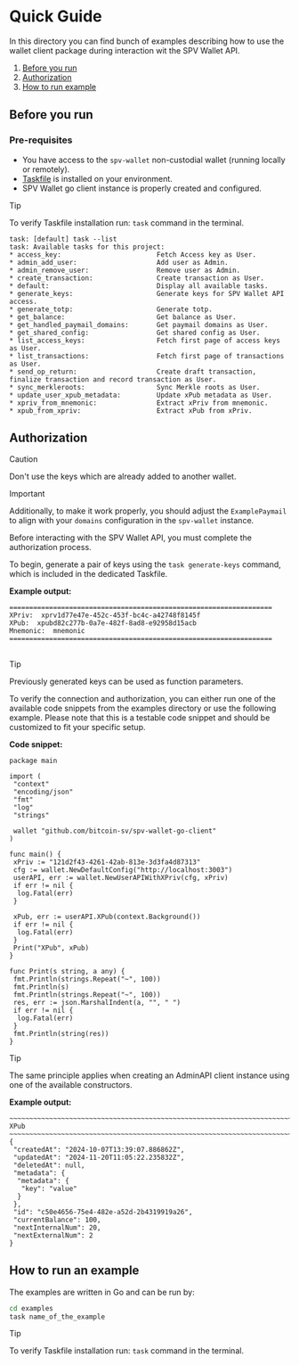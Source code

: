 # Quick Guide

In this directory you can find bunch of examples describing how to use
the wallet client package during interaction wit the SPV Wallet API.

1. [Before you run](#before-you-run)
1. [Authorization](#authorization)
1. [How to run example](#how-to-run-an-example)

## Before you run

### Pre-requisites

- You have access to the `spv-wallet` non-custodial wallet (running locally or remotely).
- [Taskfile](https://taskfile.dev/installation/) is installed on your environment.
- SPV Wallet go client instance is properly created and configured.

> [!TIP]
> To verify Taskfile installation run: `task` command in the terminal.

```
task: [default] task --list
task: Available tasks for this project:
* access_key:                        Fetch Access key as User.
* admin_add_user:                    Add user as Admin.
* admin_remove_user:                 Remove user as Admin.
* create_transaction:                Create transaction as User.
* default:                           Display all available tasks.
* generate_keys:                     Generate keys for SPV Wallet API access.
* generate_totp:                     Generate totp.
* get_balance:                       Get balance as User.
* get_handled_paymail_domains:       Get paymail domains as User.
* get_shared_config:                 Get shared config as User.
* list_access_keys:                  Fetch first page of access keys as User.
* list_transactions:                 Fetch first page of transactions as User.
* send_op_return:                    Create draft transaction, finalize transaction and record transaction as User.
* sync_merkleroots:                  Sync Merkle roots as User.
* update_user_xpub_metadata:         Update xPub metadata as User.
* xpriv_from_mnemonic:               Extract xPriv from mnemonic.
* xpub_from_xpriv:                   Extract xPub from xPriv.
```

## Authorization

> [!CAUTION]
> Don't use the keys which are already added to another wallet.

> [!IMPORTANT]
> Additionally, to make it work properly, you should adjust the `ExamplePaymail` to align with your `domains` configuration in the `spv-wallet` instance.

Before interacting with the SPV Wallet API, you must complete the authorization process.

To begin, generate a pair of keys using the `task generate-keys` command, which is included in the dedicated Taskfile.

**Example output:**

```
==================================================================
XPriv:  xprv1d77e47e-452c-453f-bc4c-a42748f8145f
XPub:  xpubd82c277b-0a7e-482f-8ad8-e92958d15acb
Mnemonic:  mnemonic
==================================================================
```

##

> [!TIP]
> Previously generated keys can be used as function parameters.

To verify the connection and authorization, you can either run one of the available code snippets from the examples directory or use the following example. Please note that this is a testable code snippet and should be customized to fit your specific setup.

**Code snippet:**

```
package main

import (
 "context"
 "encoding/json"
 "fmt"
 "log"
 "strings"

 wallet "github.com/bitcoin-sv/spv-wallet-go-client"
)

func main() {
 xPriv := "121d2f43-4261-42ab-813e-3d3fa4d87313"
 cfg := wallet.NewDefaultConfig("http://localhost:3003")
 userAPI, err := wallet.NewUserAPIWithXPriv(cfg, xPriv)
 if err != nil {
  log.Fatal(err)
 }

 xPub, err := userAPI.XPub(context.Background())
 if err != nil {
  log.Fatal(err)
 }
 Print("XPub", xPub)
}

func Print(s string, a any) {
 fmt.Println(strings.Repeat("~", 100))
 fmt.Println(s)
 fmt.Println(strings.Repeat("~", 100))
 res, err := json.MarshalIndent(a, "", " ")
 if err != nil {
  log.Fatal(err)
 }
 fmt.Println(string(res))
}
```

> [!TIP]
> The same principle applies when creating an AdminAPI client instance using one of the available constructors.

**Example output:**

```
~~~~~~~~~~~~~~~~~~~~~~~~~~~~~~~~~~~~~~~~~~~~~~~~~~~~~~~~~~~~~~~~~~~~~~~~~~~~~~~~~~~~~~~~~~~~~~~~~~~~
XPub
~~~~~~~~~~~~~~~~~~~~~~~~~~~~~~~~~~~~~~~~~~~~~~~~~~~~~~~~~~~~~~~~~~~~~~~~~~~~~~~~~~~~~~~~~~~~~~~~~~~~
{
 "createdAt": "2024-10-07T13:39:07.886862Z",
 "updatedAt": "2024-11-20T11:05:22.235832Z",
 "deletedAt": null,
 "metadata": {
  "metadata": {
   "key": "value"
  }
 },
 "id": "c50e4656-75e4-482e-a52d-2b4319919a26",
 "currentBalance": 100,
 "nextInternalNum": 20,
 "nextExternalNum": 2
}
```

## How to run an example

The examples are written in Go and can be run by:

```bash
cd examples
task name_of_the_example
```

> [!TIP]
> To verify Taskfile installation run: `task` command in the terminal.
